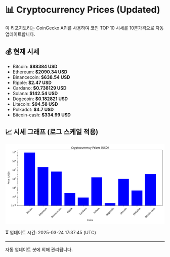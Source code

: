 
# 📊 Cryptocurrency Prices (Updated)

이 리포지토리는 CoinGecko API를 사용하여 코인 TOP 10 시세를 10분가격으로 자동 업데이트합니다.

## 💰 현재 시세
- Bitcoin: **$88384 USD**
- Ethereum: **$2090.34 USD**
- Binancecoin: **$638.54 USD**
- Ripple: **$2.47 USD**
- Cardano: **$0.738129 USD**
- Solana: **$142.54 USD**
- Dogecoin: **$0.182821 USD**
- Litecoin: **$94.58 USD**
- Polkadot: **$4.7 USD**
- Bitcoin-cash: **$334.99 USD**

## 📈 시세 그래프 (로그 스케일 적용)
![Crypto Prices](crypto_prices.png)

⏳ 업데이트 시간: 2025-03-24 17:37:45 (UTC)

---
자동 업데이트 봇에 의해 관리됩니다.
